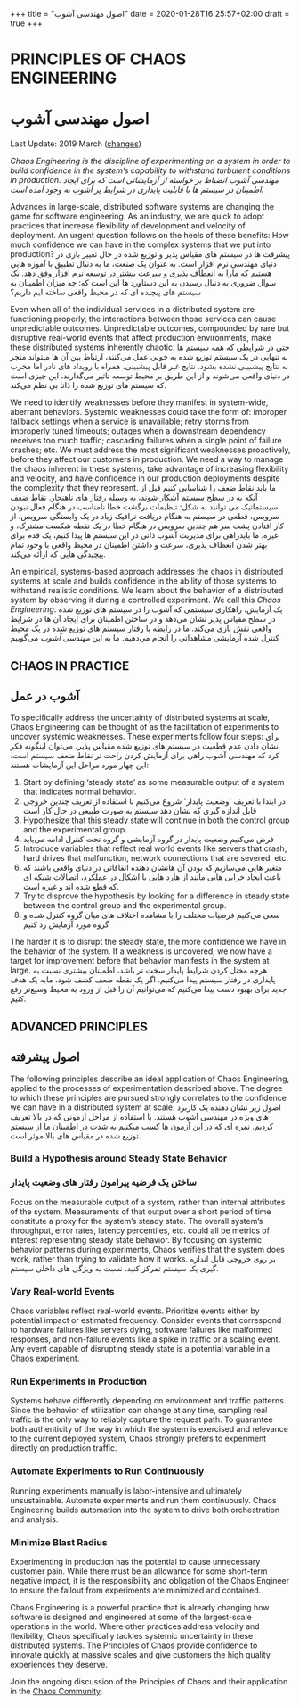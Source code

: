+++
title = "اصول مهندسی آشوب"
date = 2020-01-28T16:25:57+02:00
draft = true
+++

# PRINCIPLES OF CHAOS ENGINEERING
# اصول مهندسی آشوب
Last Update: 2019 March ([changes](https://github.com/chaos-eng/chaos-eng.github.io/pull/23/files))

*Chaos Engineering is the discipline of experimenting on a system in order to build confidence in the system’s capability to withstand turbulent conditions in production.*
*مهندسی آشوب انضباط بر خواسته از آزمایشاتی است که برای ایجاد اطمینان در سیستم ها با قابلیت پایداری در شرایط پر آشوب به وجود آمده است.*

Advances in large-scale, distributed software systems are changing the game for software engineering.  As an industry, we are quick to adopt practices that increase flexibility of development and velocity of deployment.  An urgent question follows on the heels of these benefits: How much confidence we can have in the complex systems that we put into production?
پیشرفت ها در سیستم های مقیاس پذیر و توزیع شده در حال تغییر بازی در دنیای مهندسی نرم افزار است. به عنوان یک صنعت، ما به دنبال تطبیق با آموزه هایی هستیم که مارا به انعطاف پذیری و سرعت بیشتر در توسعه نرم افزار وفق دهد. یک سوال ضروری به دنبال رسیدن به این دستاورد ها این است که: چه میزان اطمینان به سیستم های پیچیده ای که در محیط واقعی ساخته ایم داریم؟

Even when all of the individual services in a distributed system are functioning properly, the interactions between those services can cause unpredictable outcomes.  Unpredictable outcomes, compounded by rare but disruptive real-world events that affect production environments, make these distributed systems inherently chaotic.
حتی در شرایطی که همه سیستم ها به تنهایی در یک سیستم توزیع شده به خوبی عمل می‌کنند، ارتباط بین آن ها میتواند منجر به نتایج پیشبینی نشده بشود. نتایج غیر قابل پیشبینی، همراه با رویداد های نادر اما مخرب در دنیای واقعی می‌شوند و از این طریق بر محیط توسعه تاثیر می‌گذارند، این چیزی است که سیستم های توزیع شده را ذاتا بی نظم می‌کند.

We need to identify weaknesses before they manifest in system-wide, aberrant behaviors.  Systemic weaknesses could take the form of: improper fallback settings when a service is unavailable; retry storms from improperly tuned timeouts; outages when a downstream dependency receives too much traffic; cascading failures when a single point of failure crashes; etc.  We must address the most significant weaknesses proactively, before they affect our customers in production.  We need a way to manage the chaos inherent in these systems, take advantage of increasing flexibility and velocity, and have confidence in our production deployments despite the complexity that they represent.
ما باید نقاط ضعف را شناسایی کنیم قبل از آنکه به در سطح سیستم آشکار شوند، به وسیله رفتار های ناهنجار. نقاط ضعف سیستماتیک می توانند به شکل: تنظیمات برگشت خطا نامناسب در هنگام فعال نبودن سرویس، قطعی در سیستم به هنگام دریافت ترافیک زیاد در یک وابستگی سرویس، از کار افتادن پشت سر هم چندین سرویس در هنگام خطا در یک نقطه شکست مشترک، و غیره. ما بایدراهی برای مدیریت آشوب ذاتی در این سیستم ها پیدا کنیم، یک قدم برای بهتر شدن انعطاف پذیری، سرعت و داشتن اطمینان در محیط واقعی با وجود تمام پیچیدگی هایی که ارائه می‌کند.

An empirical, systems-based approach addresses the chaos in distributed systems at scale and builds confidence in the ability of those systems to withstand realistic conditions.  We learn about the behavior of a distributed system by observing it during a controlled experiment.  We call this *Chaos Engineering*.
یک آزمایش، راهکاری سیستمی که آشوب را در سیستم های توزیع شده در سطح مقیاس پذیر نشان می‌دهد و در ساختن اطمینان برای ایجاد آن ها در شرایط واقعی نقش بازی می‌کند. ما در رابطه با رفتار سیستم های توزیع شده در یک محیط کنترل شده آزمایشی مشاهداتی را انجام می‌دهیم. ما به این *مهندسی آشوب* می‌گوییم

## CHAOS IN PRACTICE
## آشوب در عمل

To specifically address the uncertainty of distributed systems at scale, Chaos Engineering can be thought of as the facilitation of experiments to uncover systemic weaknesses.  These experiments follow four steps:
برای نشان دادن عدم قطعیت در سیستم های توزیع شده مقیاس پذیر، می‌توان اینگونه فکر کرد که مهندسی آشوب راهی برای آزمایش کردن راحت تر نقاط ضعف سیستم است. این چهار مورد مراحل این آزمایشات هستند:

1. Start by defining ‘steady state’ as some measurable output of a system that indicates normal behavior.
1. در ابتدا با تعریف 'وضعیت پایدار' شروع می‌کنیم با استفاده از تعریف چندین خروجی قابل اندازه گیری که نشان دهد سیستم به صورت طبیعی در حال کار است
2. Hypothesize that this steady state will continue in both the control group and the experimental group.
2. فرض می‌کنیم وضعیت پایدار در گروه آزمایشی و گروه تحت کنترل ادامه می‌یابد
3. Introduce variables that reflect real world events like servers that crash, hard drives that malfunction, network connections that are severed, etc.
3. متغیر هایی می‌سازیم که بودن آن هانشان دهنده اتفاقاتی در دنیای واقعی باشند که باعث ایجاد خرابی هایی مانند از هارد هایی با اشکال در عملکرد، اتصالات شبکه ای که قطع شده اند و غیره است.
4. Try to disprove the hypothesis by looking for a difference in steady state between the control group and the experimental group.
4. سعی می‌کنیم فرضیات مختلف را با مشاهده اختلاف های میان گروه کنترل شده و گروه مورد آزمایش رد کنیم

The harder it is to disrupt the steady state, the more confidence we have in the behavior of the system.  If a weakness is uncovered, we now have a target for improvement before that behavior manifests in the system at large.
هرچه مختل کردن شرایط پایدار سخت تر باشد، اطمینان بیشتری نسبت به پایداری در رفتار سیستم پیدا می‌کنیم. اگر یک نقطه ضعف کشف شود، مابه یک هدف جدید برای بهبود دست پیدا می‌کنیم که می‌توانیم آن را قبل از ورود به محیط وسیع‌تر رفع کنیم.

## ADVANCED PRINCIPLES
## اصول پیشرفته

The following principles describe an ideal application of Chaos Engineering, applied to the processes of experimentation described above.  The degree to which these principles are pursued strongly correlates to the confidence we can have in a distributed system at scale.
اصول زیر نشان دهنده یک کاربرد های ویژه در مهندسی آشوب هستند. با استفاده از مراحل آزمونی که در بالا تعریف کردیم. نمره ای که در این آزمون ها کسب میکنیم به شدت در اطمینان ما از سیستم توزیع شده در مقیاس های بالا موثر است.

### Build a Hypothesis around Steady State Behavior
### ساختن یک فرضیه پیرامون رفتار های وضعیت پایدار


Focus on the measurable output of a system, rather than internal attributes of the system.  Measurements of that output over a short period of time constitute a proxy for the system’s steady state.  The overall system’s throughput, error rates, latency percentiles, etc. could all be metrics of interest representing steady state behavior.  By focusing on systemic behavior patterns during experiments, Chaos verifies that the system does work, rather than trying to validate how it works.
بر روی خروجی قابل اندازه گیری یک سیستم تمرکز کنید، نسبت به ویژگی های داخلی سیستم. 

### Vary Real-world Events

Chaos variables reflect real-world events.  Prioritize events either by potential impact or estimated frequency.  Consider events that correspond to hardware failures like servers dying, software failures like malformed responses, and non-failure events like a spike in traffic or a scaling event.  Any event capable of disrupting steady state is a potential variable in a Chaos experiment.

### Run Experiments in Production

Systems behave differently depending on environment and traffic patterns.  Since the behavior of utilization can change at any time, sampling real traffic is the only way to reliably capture the request path.  To guarantee both authenticity of the way in which the system is exercised and relevance to the current deployed system, Chaos strongly prefers to experiment directly on production traffic.

### Automate Experiments to Run Continuously

Running experiments manually is labor-intensive and ultimately unsustainable.  Automate experiments and run them continuously.  Chaos Engineering builds automation into the system to drive both orchestration and analysis.

### Minimize Blast Radius

Experimenting in production has the potential to cause unnecessary customer pain. While there must be an allowance for some short-term negative impact, it is the responsibility and obligation of the Chaos Engineer to ensure the fallout from experiments are minimized and contained.

Chaos Engineering is a powerful practice that is already changing how software is designed and engineered at some of the largest-scale operations in the world.  Where other practices address velocity and flexibility, Chaos specifically tackles systemic uncertainty in these distributed systems.  The Principles of Chaos provide confidence to innovate quickly at massive scales and give customers the high quality experiences they deserve.

Join the ongoing discussion of the Principles of Chaos and their application in the [Chaos Community](https://groups.google.com/forum/#!forum/chaos-community).
